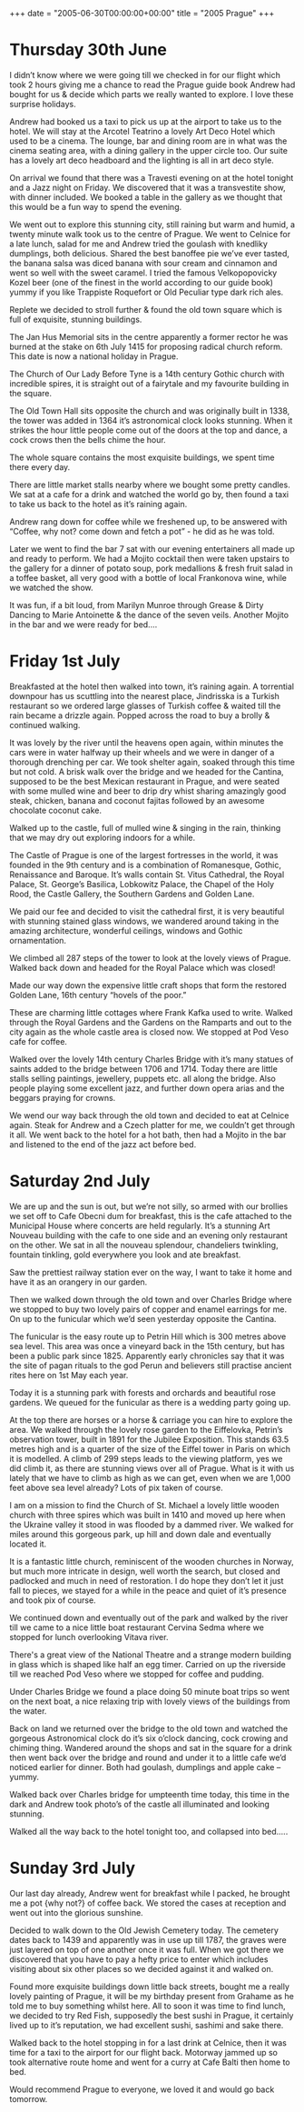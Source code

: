 +++
date = "2005-06-30T00:00:00+00:00"
title = "2005 Prague"
+++

Thursday 30th June
=
I didn’t know where we were going till we checked in for our flight which took 2 hours giving me a chance to read the Prague guide book Andrew had bought for us & decide which parts we really wanted to explore. I love these surprise holidays.

Andrew had booked us a taxi to pick us up at the airport to take us to the hotel. We will stay at the Arcotel Teatrino a lovely Art Deco Hotel which used to be a cinema. The lounge, bar and dining room are in what was the cinema seating area, with a dining gallery in the upper circle too. Our suite has a lovely art deco headboard and the lighting is all in art deco style.

On arrival we found that there was a Travesti evening on at the hotel tonight and a Jazz night on Friday. We discovered that it was a transvestite show, with dinner included. We booked a table in the gallery as we thought that this would be a fun way to spend the evening.

We went out to explore this stunning city, still raining but warm and humid, a twenty minute walk took us to the centre of Prague. We went to Celnice for a late lunch, salad for me and Andrew tried the goulash with knedliky dumplings, both delicious. Shared the best banoffee pie we’ve ever tasted, the banana salsa was diced banana with sour cream and cinnamon and went so well with the sweet caramel. I tried the famous Velkopopovicky Kozel beer (one of the finest in the world according to our guide book) yummy if you like Trappiste Roquefort or Old Peculiar type dark rich ales.

Replete we decided to stroll further & found the old town square which is full of exquisite, stunning buildings.

The Jan Hus Memorial sits in the centre apparently a former rector he was burned at the stake on 6th July 1415 for proposing radical church reform. This date is now a national holiday in Prague.

The Church of Our Lady Before Tyne is a 14th century Gothic church with incredible spires, it is straight out of a fairytale and my favourite building in the square.

The Old Town Hall sits opposite the church and was originally built in 1338, the tower was added in 1364 it’s astronomical clock looks stunning. When it strikes the hour little people come out of the doors at the top and dance, a cock crows then the bells chime the hour.

The whole square contains the most exquisite buildings, we spent time there every day.

There are little market stalls nearby where we bought some pretty candles. We sat at a cafe for a drink and watched the world go by, then found a taxi to take us back to the hotel as it’s raining again.

Andrew rang down for coffee while we freshened up, to be answered with “Coffee, why not? come down and fetch a pot” - he did as he was told.

Later we went to find the bar 7 sat with our evening entertainers all made up and ready to perform. We had a Mojito cocktail then were taken upstairs to the gallery for a dinner of potato soup, pork medallions & fresh fruit salad in a toffee basket, all very good with a bottle of local Frankonova wine, while we watched the show.

It was fun, if a bit loud, from Marilyn Munroe through Grease & Dirty Dancing to Marie Antoinette & the dance of the seven veils. Another Mojito in the bar and we were ready for bed....

Friday 1st July
=
Breakfasted at the hotel then walked into town, it’s raining again. A torrential downpour has us scuttling into the nearest place, Jindrisska is a Turkish restaurant so we ordered large glasses of Turkish coffee & waited till the rain became a drizzle again. Popped across the road to buy a brolly & continued walking.

It was lovely by the river until the heavens open again, within minutes the cars were in water halfway up their wheels and we were in danger of a thorough drenching per car. We took shelter again, soaked through this time but not cold. A brisk walk over the bridge and we headed for the Cantina, supposed to be the best Mexican restaurant in Prague, and were seated with some mulled wine and beer to drip dry whist sharing amazingly good steak, chicken, banana and coconut fajitas followed by an awesome chocolate coconut cake.

Walked up to the castle, full of mulled wine & singing in the rain, thinking that we may dry out exploring indoors for a while.

The Castle of Prague is one of the largest fortresses in the world, it was founded in the 9th century and is a combination of Romanesque, Gothic, Renaissance and Baroque. It’s walls contain St. Vitus Cathedral, the Royal Palace, St. George’s Basilica, Lobkowitz Palace, the Chapel of the Holy Rood, the Castle Gallery, the Southern Gardens and Golden Lane.

We paid our fee and decided to visit the cathedral first, it is very beautiful with stunning stained glass windows, we wandered around taking in the amazing architecture, wonderful ceilings, windows and Gothic ornamentation.

We climbed all 287 steps of the tower to look at the lovely views of Prague. Walked back down and headed for the Royal Palace which was closed!

Made our way down the expensive little craft shops that form the restored Golden Lane, 16th century “hovels of the poor.”

These are charming little cottages where Frank Kafka used to write. Walked through the Royal Gardens and the Gardens on the Ramparts and out to the city again as the whole castle area is closed now. We stopped at Pod Veso cafe for coffee.

Walked over the lovely 14th century Charles Bridge with it’s many statues of saints added to the bridge between 1706 and 1714. Today there are little stalls selling paintings, jewellery, puppets etc. all along the bridge. Also people playing some excellent jazz, and further down opera arias and the beggars praying for crowns.

We wend our way back through the old town and decided to eat at Celnice again. Steak for Andrew and a Czech platter for me, we couldn’t get through it all. We went back to the hotel for a hot bath, then had a Mojito in the bar and listened to the end of the jazz act before bed.

Saturday 2nd July
=
We are up and the sun is out, but we’re not silly, so armed with our brollies we set off to Cafe Obecni dum for breakfast, this is the cafe attached to the Municipal House where concerts are held regularly. It’s a stunning Art Nouveau building with the cafe to one side and an evening only restaurant on the other. We sat in all the nouveau splendour, chandeliers twinkling, fountain tinkling, gold everywhere you look and ate breakfast.

Saw the prettiest railway station ever on the way, I want to take it home and have it as an orangery in our garden.

Then we walked down through the old town and over Charles Bridge where we stopped to buy two lovely pairs of copper and enamel earrings for me. On up to the funicular which we’d seen yesterday opposite the Cantina.

The funicular is the easy route up to Petrin Hill which is 300 metres above sea level. This area was once a vineyard back in the 15th century, but has been a public park since 1825. Apparently early chronicles say that it was the site of pagan rituals to the god Perun and believers still practise ancient rites here on 1st May each year.

Today it is a stunning park with forests and orchards and beautiful rose gardens. We queued for the funicular as there is a wedding party going up.

At the top there are horses or a horse & carriage you can hire to explore the area. We walked through the lovely rose garden to the Eiffelovka, Petrin’s observation tower, built in 1891 for the Jubilee Exposition. This stands 63.5 metres high and is a quarter of the size of the Eiffel tower in Paris on which it is modelled. A climb of 299 steps leads to the viewing platform, yes we did climb it, as there are stunning views over all of Prague. What is it with us lately that we have to climb as high as we can get, even when we are 1,000 feet above sea level already? Lots of pix taken of course.

I am on a mission to find the Church of St. Michael a lovely little wooden church with three spires which was built in 1410 and moved up here when the Ukraine valley it stood in was flooded by a dammed river. We walked for miles around this gorgeous park, up hill and down dale and eventually located it.

It is a fantastic little church, reminiscent of the wooden churches in Norway, but much more intricate in design, well worth the search, but closed and padlocked and much in need of restoration. I do hope they don’t let it just fall to pieces, we stayed for a while in the peace and quiet of it’s presence and took pix of course.

We continued down and eventually out of the park and walked by the river till we came to a nice little boat restaurant Cervina Sedma where we stopped for lunch overlooking Vitava river.

There's a great view of the National Theatre and a strange modern building in glass which is shaped like half an egg timer. Carried on up the riverside till we reached Pod Veso where we stopped for coffee and pudding.

Under Charles Bridge we found a place doing 50 minute boat trips so went on the next boat, a nice relaxing trip with lovely views of the buildings from the water.

Back on land we returned over the bridge to the old town and watched the gorgeous Astronomical clock do it’s six o’clock dancing, cock crowing and chiming thing. Wandered around the shops and sat in the square for a drink then went back over the bridge and round and under it to a little cafe we’d noticed earlier for dinner. Both had goulash, dumplings and apple cake – yummy.

Walked back over Charles bridge for umpteenth time today, this time in the dark and Andrew took photo’s of the castle all illuminated and looking stunning.

Walked all the way back to the hotel tonight too, and collapsed into bed.....

Sunday 3rd July
=
Our last day already, Andrew went for breakfast while I packed, he brought me a pot {why not?} of coffee back. We stored the cases at reception and went out into the glorious sunshine.

Decided to walk down to the Old Jewish Cemetery today. The cemetery dates back to 1439 and apparently was in use up till 1787, the graves were just layered on top of one another once it was full. When we got there we discovered that you have to pay a hefty price to enter which includes visiting about six other places so we decided against it and walked on.

Found more exquisite buildings down little back streets, bought me a really lovely painting of Prague, it will be my birthday present from Grahame as he told me to buy something whilst here. All to soon it was time to find lunch, we decided to try Red Fish, supposedly the best sushi in Prague, it certainly lived up to it’s reputation, we had excellent sushi, sashimi and sake there.

Walked back to the hotel stopping in for a last drink at Celnice, then it was time for a taxi to the airport for our flight back. Motorway jammed up so took alternative route home and went for a curry at Cafe Balti then home to bed.

Would recommend Prague to everyone, we loved it and would go back tomorrow.
